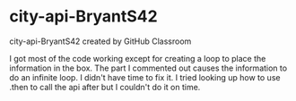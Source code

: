 # city-api-BryantS42
city-api-BryantS42 created by GitHub Classroom

I got most of the code working except for creating a loop to place the information in the box. The part I commented out causes the information
to do an infinite loop. I didn't have time to fix it. I tried looking up how to use .then to call the api after but I couldn't do it on time.
